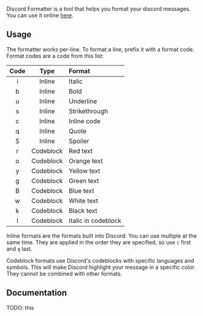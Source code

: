 Discord Formatter is a tool that helps you format your discord messages. You can use it online [here](https://jerbear2008.github.io/discord-formatter).

## Usage
The formatter works per-line. To format a line, prefix it with a format code. Format codes are a code from this list:

Code | Type      | Format
:---:|:---------:|:------
i    | Inline    | Italic
b    | Inline    | Bold
u    | Inline    | Underline
s    | Inline    | Strikethrough
c    | Inline    | Inline code
q    | Inline    | Quote
S    | Inline    | Spoiler
r    | Codeblock | Red text
o    | Codeblock | Orange text
y    | Codeblock | Yellow text
g    | Codeblock | Green text
B    | Codeblock | Blue text
w    | Codeblock | White text
k    | Codeblock | Black text
I    | Codeblock | Italic in codeblock

Inline formats are the formats built into Discord. You can use multiple at the same time. They are applied in the order they are specified, so use `c` first and `q` last.

Codeblock formats use Discord's codeblocks with specific languages and symbols. This will make Discord highlight your message in a specific color. They cannot be combined with other formats.

## Documentation
TODO: this
